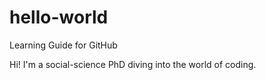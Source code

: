 # hello-world
Learning Guide for GitHub

Hi! I'm a social-science PhD diving into the world of coding.
